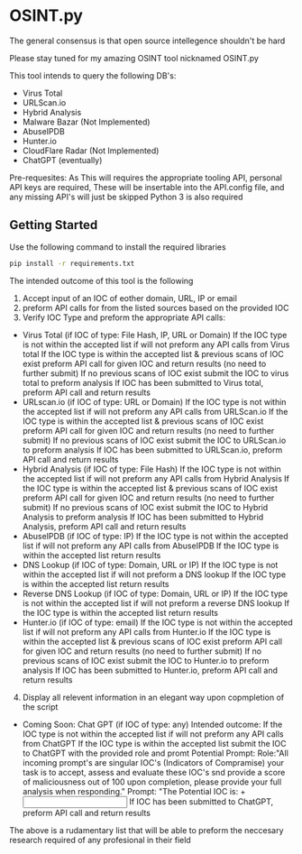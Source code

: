 # OSINT.py
The general consensus is that open source intellegence shouldn't be hard 

Please stay tuned for my amazing OSINT tool nicknamed OSINT.py

This tool intends to query the following DB's:
- Virus Total
- URLScan.io
- Hybrid Analysis
- Malware Bazar (Not Implemented)
- AbuseIPDB
- Hunter.io
- CloudFlare Radar (Not Implemented)
- ChatGPT (eventually)

Pre-requesites:
As This will requires the appropriate tooling API, personal API keys are required,
These will be insertable into the API.config file, and any missing API's will just be skipped
Python 3 is also required


## Getting Started

Use the following command to install the required libraries

```bash
pip install -r requirements.txt
```


The intended outcome of this tool is the following 

1. Accept input of an IOC of eother domain, URL, IP or email 
2. preform API calls for from the listed sources based on the provided IOC
3. Verify IOC Type and preform the appropriate API calls:
  - Virus Total (if IOC of type: File Hash, IP, URL or Domain)
      If the IOC type is not within the accepted list if will not preform any API calls from Virus total
      If the IOC type is within the accepted list & previous scans of IOC exist preform API call for given IOC and return results (no need to further submit)
      If no previous scans of IOC exist submit the IOC to virus total to preform analysis
      If IOC has been submitted to Virus total, preform API call and return results
  - URLscan.io (if IOC of type: URL or Domain)
      If the IOC type is not within the accepted list if will not preform any API calls from URLScan.io
      If the IOC type is within the accepted list & previous scans of IOC exist preform API call for given IOC and return results (no need to further submit)
      If no previous scans of IOC exist submit the IOC to URLScan.io to preform analysis
      If IOC has been submitted to URLScan.io, preform API call and return results
  - Hybrid Analysis (if IOC of type: File Hash)
      If the IOC type is not within the accepted list if will not preform any API calls from Hybrid Analysis
      If the IOC type is within the accepted list & previous scans of IOC exist preform API call for given IOC and return results (no need to further submit)
      If no previous scans of IOC exist submit the IOC to Hybrid Analysis to preform analysis
      If IOC has been submitted to Hybrid Analysis, preform API call and return results
  - AbuseIPDB (if IOC of type: IP)
      If the IOC type is not within the accepted list if will not preform any API calls from AbuseIPDB
      If the IOC type is within the accepted list return results
  - DNS Lookup (if IOC of type: Domain, URL or IP)
      If the IOC type is not within the accepted list if will not preform a DNS lookup
      If the IOC type is within the accepted list return results
  - Reverse DNS Lookup (if IOC of type: Domain, URL or IP)
      If the IOC type is not within the accepted list if will not preform a reverse DNS lookup
      If the IOC type is within the accepted list return results
  - Hunter.io (if IOC of type: email)
      If the IOC type is not within the accepted list if will not preform any API calls from Hunter.io
      If the IOC type is within the accepted list & previous scans of IOC exist preform API call for given IOC and return results (no need to further submit)
      If no previous scans of IOC exist submit the IOC to Hunter.io to preform analysis
      If IOC has been submitted to Hunter.io, preform API call and return results
4. Display all relevent information in an elegant way upon copmpletion of the script

    
  - Coming Soon: Chat GPT (if IOC of type: any)
      Intended outcome: 
        If the IOC type is not within the accepted list if will not preform any API calls from ChatGPT
        If the IOC type is within the accepted list submit the IOC to ChatGPT with the provided role and promt 
          Potential Prompt: 
          Role:"All incoming prompt's are singular IOC's (Indicators of Compramise) your task is to accept, assess and evaluate these IOC's snd provide a score of maliciousness out of 100 upon completion, please provide your full analysis when responding."
          Prompt: "The Potential IOC is: + <Input Variable> 
        If IOC has been submitted to ChatGPT, preform API call and return results

The above is a rudamentary list that will be able to preform the neccesary research required of any profesional in their field
